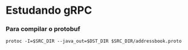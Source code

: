 # Estudando gRPC
### Para compilar o protobuf
``protoc -I=$SRC_DIR --java_out=$DST_DIR $SRC_DIR/addressbook.proto
``